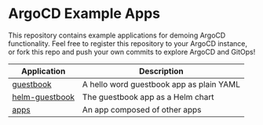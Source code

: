 # ArgoCD Example Apps

This repository contains example applications for demoing ArgoCD functionality. Feel free
to register this repository to your ArgoCD instance, or fork this repo and push your own commits
to explore ArgoCD and GitOps!

| Application | Description |
|-------------|-------------|
| [guestbook](guestbook/) | A hello word guestbook app as plain YAML |
| [helm-guestbook](helm-guestbook/) | The guestbook app as a Helm chart |
| [apps](apps/) | An app composed of other apps |
